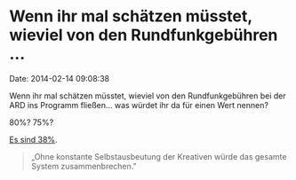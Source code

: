 Wenn ihr mal schätzen müsstet, wieviel von den Rundfunkgebühren \...
====================================================================

Date: 2014-02-14 09:08:38

Wenn ihr mal schätzen müsstet, wieviel von den Rundfunkgebühren bei der
ARD ins Programm fließen\... was würdet ihr da für einen Wert nennen?

80%? 75%?

[Es sind
38%](http://www.carta.info/70088/die-rundfunkgebuhr-kommt-bei-den-programmmachern-nicht-an/).

> „Ohne konstante Selbstausbeutung der Kreativen würde das gesamte
> System zusammenbrechen."
